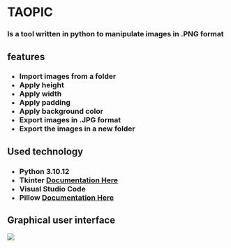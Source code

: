<h1>TAOPIC</h1>
<h3>Is a tool written in python to manipulate images in .PNG format</h3>

<h2>features</h2>

<h3>
    <ul>
        <li>Import images from a folder</li>
        <li>Apply height</li> 
        <li>Apply width</li> 
        <li>Apply padding</li> 
        <li>Apply background color</li> 
        <li>Export images in .JPG format</li>
        <li>Export the images in a new folder</li> 
    </ul>
</h3>


<h2>Used technology</h2>
<h3>
    <ul>
        <li>Python 3.10.12</li>
        <li>Tkinter <a href="https://docs.python.org/es/3/library/tkinter.html"> Documentation Here</a></li> 
        <li>Visual Studio Code </li> 
        <li>Pillow <a href="https://pypi.org/project/Pillow/"> Documentation Here</a></li> 
    </ul>
</h3>

<h2>Graphical user interface</h2>
<img src="https://github.com/willR30/Taopic/assets/50780601/b5cd071e-9fc5-4c11-9204-c6ab169b26d3">

